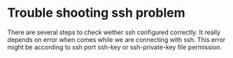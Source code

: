 # Trouble shooting ssh problem
There are several steps to check wether ssh configured correctly.
It really depends on error when comes while we are connecting with ssh.
This error might be according to ssh port ssh-key or ssh-private-key file permission.

